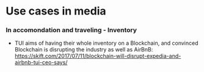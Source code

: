 # Use cases in media


### In accomondation and traveling - Inventory
* TUI aims of having their whole inventory on a Blockchain, and convinced Blockchain is disrupting the industry as well as AirBnB: https://skift.com/2017/07/11/blockchain-will-disrupt-expedia-and-airbnb-tui-ceo-says/
